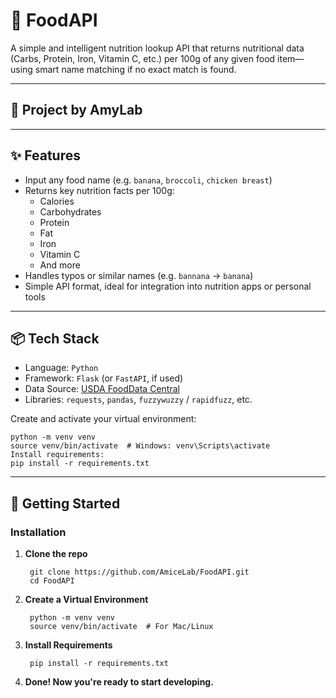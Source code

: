 # 🍎 FoodAPI

A simple and intelligent nutrition lookup API that returns nutritional data (Carbs, Protein, Iron, Vitamin C, etc.) per 100g of any given food item—using smart name matching if no exact match is found.

---

## 🧪 Project by AmyLab

---

## ✨ Features

- Input any food name (e.g. `banana`, `broccoli`, `chicken breast`)
- Returns key nutrition facts per 100g:
  - Calories
  - Carbohydrates
  - Protein
  - Fat
  - Iron
  - Vitamin C
  - And more
- Handles typos or similar names (e.g. `bannana` → `banana`)
- Simple API format, ideal for integration into nutrition apps or personal tools

---

## 📦 Tech Stack

- Language: `Python`
- Framework: `Flask` (or `FastAPI`, if used)
- Data Source: [USDA FoodData Central](https://fdc.nal.usda.gov/) 
- Libraries: `requests`, `pandas`, `fuzzywuzzy` / `rapidfuzz`, etc.


Create and activate your virtual environment:

	python -m venv venv
	source venv/bin/activate  # Windows: venv\Scripts\activate
	Install requirements:
	pip install -r requirements.txt

---

## 🚀 Getting Started

### Installation

1. **Clone the repo**
   
		git clone https://github.com/AmiceLab/FoodAPI.git
		cd FoodAPI

2. **Create a Virtual Environment**

		python -m venv venv
		source venv/bin/activate  # For Mac/Linux
                      
3. **Install Requirements**

		pip install -r requirements.txt

4. **Done! Now you're ready to start developing.**


                      
                      
